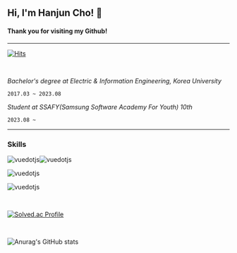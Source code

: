 <h2>Hi, I'm Hanjun Cho! 👋</h2> 

#### Thank you for visiting my Github!

---


[![Hits](https://hits.seeyoufarm.com/api/count/incr/badge.svg?url=https%3A%2F%2Fgithub.com%2Fjoranzan&count_bg=%2379C83D&title_bg=%23D41515&icon=github.svg&icon_color=%23FFFEFE&title=Today+Stats&edge_flat=false)](https://hits.seeyoufarm.com)

<br>

_Bachelor's degree at Electric & Information Engineering, Korea University_
  
`2017.03 ~ 2023.08`

_Student at SSAFY(Samsung Software Academy For Youth) 10th_
<br>

`2023.08 ~`

---


<h3>Skills</h3>

![vuedotjs](https://img.shields.io/badge/vue%20dot%20js-4FC08D.svg?&style=for-the-badge&logo=vuedotjs&logoColor=white)![vuedotjs](https://img.shields.io/badge/vue%20dot%20js-4FC08D.svg?&style=for-the-badge&logo=vuedotjs&logoColor=white)


![vuedotjs](https://img.shields.io/badge/vue%20dot%20js-4FC08D.svg?&style=for-the-badge&logo=vuedotjs&logoColor=white)


![vuedotjs](https://img.shields.io/badge/vue%20dot%20js-4FC08D.svg?&style=for-the-badge&logo=vuedotjs&logoColor=white)


<br>

[![Solved.ac Profile](http://mazassumnida.wtf/api/v2/generate_badge?boj=chohj0816)](https://solved.ac/chohj0816/)

<br>

![Anurag's GitHub stats](https://github-readme-stats.vercel.app/api?username=joranzan&show_icons=true&theme=dark)

<!--
**joranzan/joranzan** is a ✨ _special_ ✨ repository because its `README.md` (this file) appears on your GitHub profile.



Here are some ideas to get you started:

- 🔭 I’m currently working on ...
- 🌱 I’m currently learning ...
- 👯 I’m looking to collaborate on ...
- 🤔 I’m looking for help with ...
- 💬 Ask me about ...
- 📫 How to reach me: ...
- 😄 Pronouns: ...
- ⚡ Fun fact: ...
-->

